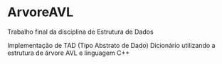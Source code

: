 # ArvoreAVL

Trabalho final da disciplina de Estrutura de Dados

Implementação de TAD (Tipo Abstrato de Dado) Dicionário utilizando a estrutura de árvore AVL e linguagem C++
